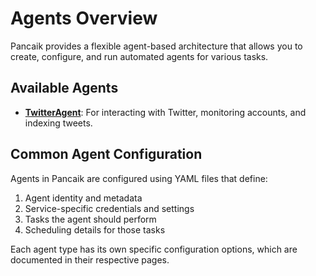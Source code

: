 # Agents Overview

Pancaik provides a flexible agent-based architecture that allows you to create, configure, and run automated agents for various tasks.

## Available Agents

- **[TwitterAgent](twitter_agent.md)**: For interacting with Twitter, monitoring accounts, and indexing tweets.

## Common Agent Configuration

Agents in Pancaik are configured using YAML files that define:

1. Agent identity and metadata
2. Service-specific credentials and settings
3. Tasks the agent should perform
4. Scheduling details for those tasks

Each agent type has its own specific configuration options, which are documented in their respective pages. 
